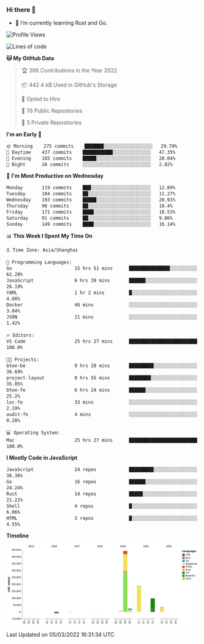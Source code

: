 ### Hi there 👋

- 🌱 I’m currently learning Rust and Go.

<!--START_SECTION:waka-->
![Profile Views](http://img.shields.io/badge/Profile%20Views-0-blue)

![Lines of code](https://img.shields.io/badge/From%20Hello%20World%20I%27ve%20Written-795%20Thousand%20lines%20of%20code-blue)

**🐱 My GitHub Data** 

> 🏆 398 Contributions in the Year 2022
 > 
> 📦 442.4 kB Used in GitHub's Storage 
 > 
> 💼 Opted to Hire
 > 
> 📜 76 Public Repositories 
 > 
> 🔑 3 Private Repositories  
 > 
**I'm an Early 🐤** 

```text
🌞 Morning    275 commits    ███████░░░░░░░░░░░░░░░░░░   29.79% 
🌆 Daytime    437 commits    ███████████░░░░░░░░░░░░░░   47.35% 
🌃 Evening    185 commits    █████░░░░░░░░░░░░░░░░░░░░   20.04% 
🌙 Night      26 commits     ░░░░░░░░░░░░░░░░░░░░░░░░░   2.82%

```
📅 **I'm Most Productive on Wednesday** 

```text
Monday       119 commits    ███░░░░░░░░░░░░░░░░░░░░░░   12.89% 
Tuesday      104 commits    ██░░░░░░░░░░░░░░░░░░░░░░░   11.27% 
Wednesday    193 commits    █████░░░░░░░░░░░░░░░░░░░░   20.91% 
Thursday     96 commits     ██░░░░░░░░░░░░░░░░░░░░░░░   10.4% 
Friday       171 commits    ████░░░░░░░░░░░░░░░░░░░░░   18.53% 
Saturday     91 commits     ██░░░░░░░░░░░░░░░░░░░░░░░   9.86% 
Sunday       149 commits    ████░░░░░░░░░░░░░░░░░░░░░   16.14%

```


📊 **This Week I Spent My Time On** 

```text
⌚︎ Time Zone: Asia/Shanghai

💬 Programming Languages: 
Go                       15 hrs 51 mins      ███████████████░░░░░░░░░░   62.28% 
JavaScript               6 hrs 39 mins       ██████░░░░░░░░░░░░░░░░░░░   26.19% 
YAML                     1 hr 2 mins         █░░░░░░░░░░░░░░░░░░░░░░░░   4.08% 
Docker                   46 mins             ░░░░░░░░░░░░░░░░░░░░░░░░░   3.04% 
JSON                     21 mins             ░░░░░░░░░░░░░░░░░░░░░░░░░   1.42%

🔥 Editors: 
VS Code                  25 hrs 27 mins      █████████████████████████   100.0%

🐱‍💻 Projects: 
btoe-be                  9 hrs 20 mins       █████████░░░░░░░░░░░░░░░░   36.69% 
project-layout           8 hrs 55 mins       ████████░░░░░░░░░░░░░░░░░   35.05% 
btoe-fe                  6 hrs 24 mins       ██████░░░░░░░░░░░░░░░░░░░   25.2% 
loc-fe                   33 mins             ░░░░░░░░░░░░░░░░░░░░░░░░░   2.19% 
audit-fe                 4 mins              ░░░░░░░░░░░░░░░░░░░░░░░░░   0.28%

💻 Operating System: 
Mac                      25 hrs 27 mins      █████████████████████████   100.0%

```

**I Mostly Code in JavaScript** 

```text
JavaScript               24 repos            █████████░░░░░░░░░░░░░░░░   36.36% 
Go                       16 repos            ██████░░░░░░░░░░░░░░░░░░░   24.24% 
Rust                     14 repos            █████░░░░░░░░░░░░░░░░░░░░   21.21% 
Shell                    4 repos             █░░░░░░░░░░░░░░░░░░░░░░░░   6.06% 
HTML                     3 repos             █░░░░░░░░░░░░░░░░░░░░░░░░   4.55%

```


**Timeline**

![Chart not found](https://raw.githubusercontent.com/elton/elton/main/charts/bar_graph.png) 


 Last Updated on 05/03/2022 16:31:34 UTC
<!--END_SECTION:waka-->

<!--
**elton/elton** is a ✨ _special_ ✨ repository because its `README.md` (this file) appears on your GitHub profile.

Here are some ideas to get you started:

- 🔭 I’m currently working on ...
- 🌱 I’m currently learning ...
- 👯 I’m looking to collaborate on ...
- 🤔 I’m looking for help with ...
- 💬 Ask me about ...
- 📫 How to reach me: ...
- 😄 Pronouns: ...
- ⚡ Fun fact: ...
-->
